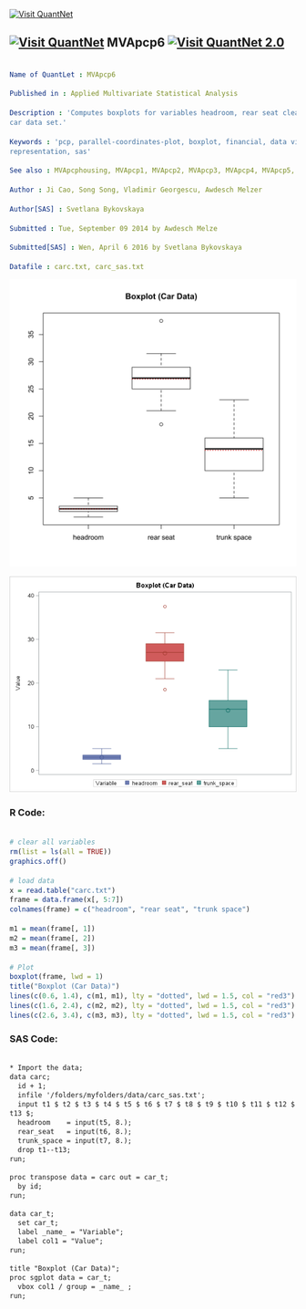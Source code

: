 
[<img src="https://github.com/QuantLet/Styleguide-and-FAQ/blob/master/pictures/banner.png" width="888" alt="Visit QuantNet">](http://quantlet.de/)

## [<img src="https://github.com/QuantLet/Styleguide-and-FAQ/blob/master/pictures/qloqo.png" alt="Visit QuantNet">](http://quantlet.de/) **MVApcp6** [<img src="https://github.com/QuantLet/Styleguide-and-FAQ/blob/master/pictures/QN2.png" width="60" alt="Visit QuantNet 2.0">](http://quantlet.de/)

```yaml

Name of QuantLet : MVApcp6

Published in : Applied Multivariate Statistical Analysis

Description : 'Computes boxplots for variables headroom, rear seat clearance and trunk space of the
car data set.'

Keywords : 'pcp, parallel-coordinates-plot, boxplot, financial, data visualization, plot, graphical
representation, sas'

See also : MVApcphousing, MVApcp1, MVApcp2, MVApcp3, MVApcp4, MVApcp5, MVApcp7, MVApcp8

Author : Ji Cao, Song Song, Vladimir Georgescu, Awdesch Melzer

Author[SAS] : Svetlana Bykovskaya

Submitted : Tue, September 09 2014 by Awdesch Melze

Submitted[SAS] : Wen, April 6 2016 by Svetlana Bykovskaya

Datafile : carc.txt, carc_sas.txt

```

![Picture1](MVApcp6.png)

![Picture2](MVApcp6_sas.png)


### R Code:
```r

# clear all variables
rm(list = ls(all = TRUE))
graphics.off()

# load data
x = read.table("carc.txt")
frame = data.frame(x[, 5:7])
colnames(frame) = c("headroom", "rear seat", "trunk space")

m1 = mean(frame[, 1])
m2 = mean(frame[, 2])
m3 = mean(frame[, 3])

# Plot
boxplot(frame, lwd = 1)
title("Boxplot (Car Data)")
lines(c(0.6, 1.4), c(m1, m1), lty = "dotted", lwd = 1.5, col = "red3")
lines(c(1.6, 2.4), c(m2, m2), lty = "dotted", lwd = 1.5, col = "red3")
lines(c(2.6, 3.4), c(m3, m3), lty = "dotted", lwd = 1.5, col = "red3") 

```

### SAS Code:
```sas

* Import the data;
data carc;
  id + 1;
  infile '/folders/myfolders/data/carc_sas.txt';
  input t1 $ t2 $ t3 $ t4 $ t5 $ t6 $ t7 $ t8 $ t9 $ t10 $ t11 $ t12 $ t13 $;
  headroom    = input(t5, 8.);
  rear_seat   = input(t6, 8.);
  trunk_space = input(t7, 8.);
  drop t1--t13;
run;

proc transpose data = carc out = car_t;
  by id;
run;

data car_t;
  set car_t;
  label _name_ = "Variable";
  label col1 = "Value";
run;

title "Boxplot (Car Data)";
proc sgplot data = car_t;
  vbox col1 / group = _name_ ;
run;
```
